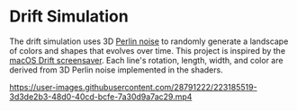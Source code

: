 # Drift Simulation

The drift simulation uses 3D [Perlin noise](https://en.wikipedia.org/wiki/Perlin_noise) to randomly generate a landscape of colors and shapes that evolves over time. This project is inspired by the [macOS Drift screensaver](https://www.youtube.com/watch?v=7WXzRhebz1g&ab_channel=NobelTech). Each line's rotation, length, width, and color are derived from 3D Perlin noise implemented in the shaders.

https://user-images.githubusercontent.com/28791222/223185519-3d3de2b3-48d0-40cd-bcfe-7a30d9a7ac29.mp4
